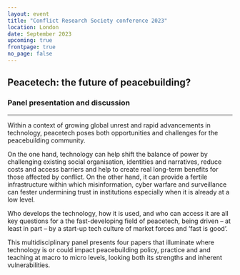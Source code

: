 ```yaml
---
layout: event
title: "Conflict Research Society conference 2023"
location: London
date: September 2023
upcoming: true
frontpage: true
no_page: false
---
```


## Peacetech: the future of peacebuilding?
### Panel presentation and discussion

---

Within a context of growing global unrest and rapid advancements in technology, peacetech poses both opportunities and challenges for the peacebuilding community.

On the one hand, technology can help shift the balance of power by challenging existing social organisation, identities and narratives, reduce costs and access barriers and help to create real long-term benefits for those affected by conflict. On the other hand, it can provide a fertile infrastructure within which misinformation, cyber warfare and surveillance can fester undermining trust in institutions especially when it is already at a low level.

Who develops the technology, how it is used, and who can access it are all key questions for a the fast-developing field of peacetech, being driven – at least in part – by a start-up tech culture of market forces and ‘fast is good’.

This multidisciplinary panel presents four papers that illuminate where technology is or could impact peacebuilding policy, practice and and teaching at macro to micro levels, looking both its strengths and inherent vulnerabilities.
